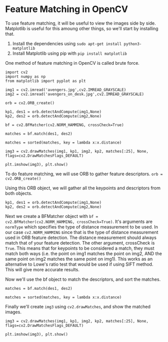 # Feature Matching in OpenCV

To use feature matching, it will be useful to view the images side by side. Matplotlib is useful for this amoung other things, so we'll start by installing that.

1. Install the dependencies using `sudo apt-get install python3-matplotlib`
2. Install Matplotlib using pip with `pip install matplotlib`

One method of feature matching in OpenCV is called brute force.

```
import cv2
import numpy as np
from matplotlib import pyplot as plt

img1 = cv2.imread('avengers.jpg',cv2.IMREAD_GRAYSCALE)
img2 = cv2.imread('avengers_on_desk.jpg',cv2.IMREAD_GRAYSCALE)

orb = cv2.ORB_create()

kp1, des1 = orb.detectAndCompute(img1,None)
kp2, des2 = orb.detectAndCompute(img2,None)

bf = cv2.BFMatcher(cv2.NORM_HAMMING, crossCheck=True)

matches = bf.match(des1, des2)

matches = sorted(matches, key = lambda x:x.distance)

img3 = cv2.drawMatches(img1, kp1, img2, kp2, matches[:25], None, flags=cv2.DrawMatchesFlags_DEFAULT)

plt.imshow(img3), plt.show()
```

To do feature matching, we will use ORB to gather feature descriptors. `orb = cv2.ORB_create()`

Using this ORB object, we will gather all the keypoints and descriptors from both objects.
```
kp1, des1 = orb.detectAndCompute(img1,None)
kp2, des2 = orb.detectAndCompute(img2,None)
```
Next we create a BFMatcher object with `bf = cv2.BFMatcher(cv2.NORM_HAMMING, crossCheck=True)`. It's arguments are `normType` which specifies the type of distance measurement to be used. In our case `cv2.NORM_HAMMING` since that is the type of distance measurement used in ORB feature detection. The distance measurement should always match that of your feature detection. The other argument, crossCheck is `True`. This means that for keypoints to be considered a match, they must match both ways (i.e. the point on img1 matches the point on img2, AND the same point on img2 matches the same point on img1). This works as an alternative to Lowe's ratio test that would be used if using SIFT method. This will give more accurate results.

Now we'll use the bf object to match the descriptors, and sort the matches.
```
matches = bf.match(des1, des2)

matches = sorted(matches, key = lambda x:x.distance)
```

Finally we'll create `img3` using `cv2.drawMatches`, and show the matched images.
```
img3 = cv2.drawMatches(img1, kp1, img2, kp2, matches[:25], None, flags=cv2.DrawMatchesFlags_DEFAULT)

plt.imshow(img3), plt.show()
```
